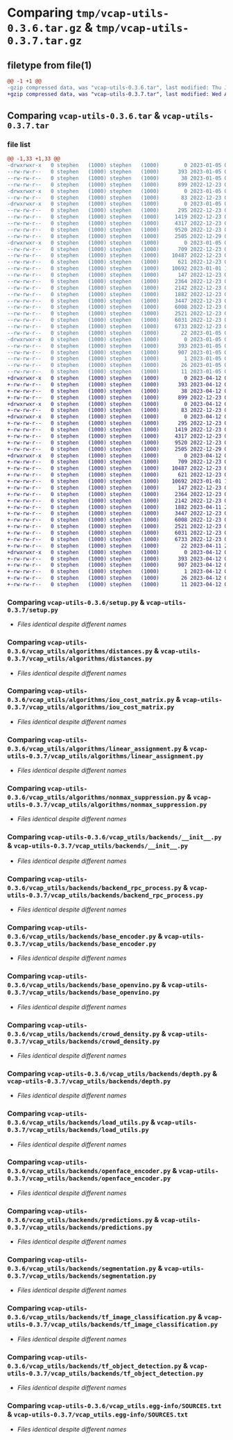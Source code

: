 # Comparing `tmp/vcap-utils-0.3.6.tar.gz` & `tmp/vcap-utils-0.3.7.tar.gz`

## filetype from file(1)

```diff
@@ -1 +1 @@
-gzip compressed data, was "vcap-utils-0.3.6.tar", last modified: Thu Jan  5 06:22:46 2023, max compression
+gzip compressed data, was "vcap-utils-0.3.7.tar", last modified: Wed Apr 12 04:55:04 2023, max compression
```

## Comparing `vcap-utils-0.3.6.tar` & `vcap-utils-0.3.7.tar`

### file list

```diff
@@ -1,33 +1,33 @@
-drwxrwxr-x   0 stephen   (1000) stephen   (1000)        0 2023-01-05 06:22:46.661985 vcap-utils-0.3.6/
--rw-rw-r--   0 stephen   (1000) stephen   (1000)      393 2023-01-05 06:22:46.661985 vcap-utils-0.3.6/PKG-INFO
--rw-rw-r--   0 stephen   (1000) stephen   (1000)       38 2023-01-05 06:22:46.661985 vcap-utils-0.3.6/setup.cfg
--rw-rw-r--   0 stephen   (1000) stephen   (1000)      899 2022-12-23 01:33:25.000000 vcap-utils-0.3.6/setup.py
-drwxrwxr-x   0 stephen   (1000) stephen   (1000)        0 2023-01-05 06:22:46.529985 vcap-utils-0.3.6/vcap_utils/
--rw-rw-r--   0 stephen   (1000) stephen   (1000)       83 2022-12-23 01:33:25.000000 vcap-utils-0.3.6/vcap_utils/__init__.py
-drwxrwxr-x   0 stephen   (1000) stephen   (1000)        0 2023-01-05 06:22:46.533985 vcap-utils-0.3.6/vcap_utils/algorithms/
--rw-rw-r--   0 stephen   (1000) stephen   (1000)      295 2022-12-23 01:33:25.000000 vcap-utils-0.3.6/vcap_utils/algorithms/__init__.py
--rw-rw-r--   0 stephen   (1000) stephen   (1000)     1419 2022-12-23 01:33:25.000000 vcap-utils-0.3.6/vcap_utils/algorithms/distances.py
--rw-rw-r--   0 stephen   (1000) stephen   (1000)     4317 2022-12-23 01:33:25.000000 vcap-utils-0.3.6/vcap_utils/algorithms/iou_cost_matrix.py
--rw-rw-r--   0 stephen   (1000) stephen   (1000)     9520 2022-12-23 01:33:25.000000 vcap-utils-0.3.6/vcap_utils/algorithms/linear_assignment.py
--rw-rw-r--   0 stephen   (1000) stephen   (1000)     2505 2022-12-29 03:38:51.000000 vcap-utils-0.3.6/vcap_utils/algorithms/nonmax_suppression.py
-drwxrwxr-x   0 stephen   (1000) stephen   (1000)        0 2023-01-05 06:22:46.657985 vcap-utils-0.3.6/vcap_utils/backends/
--rw-rw-r--   0 stephen   (1000) stephen   (1000)      709 2022-12-23 01:33:25.000000 vcap-utils-0.3.6/vcap_utils/backends/__init__.py
--rw-rw-r--   0 stephen   (1000) stephen   (1000)    10487 2022-12-23 01:33:25.000000 vcap-utils-0.3.6/vcap_utils/backends/backend_rpc_process.py
--rw-rw-r--   0 stephen   (1000) stephen   (1000)      621 2022-12-23 01:33:25.000000 vcap-utils-0.3.6/vcap_utils/backends/base_encoder.py
--rw-rw-r--   0 stephen   (1000) stephen   (1000)    10692 2023-01-01 18:54:50.000000 vcap-utils-0.3.6/vcap_utils/backends/base_openvino.py
--rw-rw-r--   0 stephen   (1000) stephen   (1000)      147 2022-12-23 01:33:25.000000 vcap-utils-0.3.6/vcap_utils/backends/base_tensorflow.py
--rw-rw-r--   0 stephen   (1000) stephen   (1000)     2364 2022-12-23 01:33:25.000000 vcap-utils-0.3.6/vcap_utils/backends/crowd_density.py
--rw-rw-r--   0 stephen   (1000) stephen   (1000)     2142 2022-12-23 01:33:25.000000 vcap-utils-0.3.6/vcap_utils/backends/depth.py
--rw-rw-r--   0 stephen   (1000) stephen   (1000)     1882 2022-12-23 01:33:25.000000 vcap-utils-0.3.6/vcap_utils/backends/load_utils.py
--rw-rw-r--   0 stephen   (1000) stephen   (1000)     3447 2022-12-23 01:33:25.000000 vcap-utils-0.3.6/vcap_utils/backends/openface_encoder.py
--rw-rw-r--   0 stephen   (1000) stephen   (1000)     6008 2022-12-23 01:33:25.000000 vcap-utils-0.3.6/vcap_utils/backends/predictions.py
--rw-rw-r--   0 stephen   (1000) stephen   (1000)     2521 2022-12-23 01:33:25.000000 vcap-utils-0.3.6/vcap_utils/backends/segmentation.py
--rw-rw-r--   0 stephen   (1000) stephen   (1000)     6031 2022-12-23 01:33:25.000000 vcap-utils-0.3.6/vcap_utils/backends/tf_image_classification.py
--rw-rw-r--   0 stephen   (1000) stephen   (1000)     6733 2022-12-23 01:33:25.000000 vcap-utils-0.3.6/vcap_utils/backends/tf_object_detection.py
--rw-rw-r--   0 stephen   (1000) stephen   (1000)       22 2023-01-05 06:19:24.000000 vcap-utils-0.3.6/vcap_utils/version.py
-drwxrwxr-x   0 stephen   (1000) stephen   (1000)        0 2023-01-05 06:22:46.529985 vcap-utils-0.3.6/vcap_utils.egg-info/
--rw-rw-r--   0 stephen   (1000) stephen   (1000)      393 2023-01-05 06:22:46.000000 vcap-utils-0.3.6/vcap_utils.egg-info/PKG-INFO
--rw-rw-r--   0 stephen   (1000) stephen   (1000)      907 2023-01-05 06:22:46.000000 vcap-utils-0.3.6/vcap_utils.egg-info/SOURCES.txt
--rw-rw-r--   0 stephen   (1000) stephen   (1000)        1 2023-01-05 06:22:46.000000 vcap-utils-0.3.6/vcap_utils.egg-info/dependency_links.txt
--rw-rw-r--   0 stephen   (1000) stephen   (1000)       26 2023-01-05 06:22:46.000000 vcap-utils-0.3.6/vcap_utils.egg-info/requires.txt
--rw-rw-r--   0 stephen   (1000) stephen   (1000)       11 2023-01-05 06:22:46.000000 vcap-utils-0.3.6/vcap_utils.egg-info/top_level.txt
+drwxrwxr-x   0 stephen   (1000) stephen   (1000)        0 2023-04-12 04:55:04.944433 vcap-utils-0.3.7/
+-rw-rw-r--   0 stephen   (1000) stephen   (1000)      393 2023-04-12 04:55:04.944433 vcap-utils-0.3.7/PKG-INFO
+-rw-rw-r--   0 stephen   (1000) stephen   (1000)       38 2023-04-12 04:55:04.944433 vcap-utils-0.3.7/setup.cfg
+-rw-rw-r--   0 stephen   (1000) stephen   (1000)      899 2022-12-23 01:33:25.000000 vcap-utils-0.3.7/setup.py
+drwxrwxr-x   0 stephen   (1000) stephen   (1000)        0 2023-04-12 04:55:04.820432 vcap-utils-0.3.7/vcap_utils/
+-rw-rw-r--   0 stephen   (1000) stephen   (1000)       83 2022-12-23 01:33:25.000000 vcap-utils-0.3.7/vcap_utils/__init__.py
+drwxrwxr-x   0 stephen   (1000) stephen   (1000)        0 2023-04-12 04:55:04.820432 vcap-utils-0.3.7/vcap_utils/algorithms/
+-rw-rw-r--   0 stephen   (1000) stephen   (1000)      295 2022-12-23 01:33:25.000000 vcap-utils-0.3.7/vcap_utils/algorithms/__init__.py
+-rw-rw-r--   0 stephen   (1000) stephen   (1000)     1419 2022-12-23 01:33:25.000000 vcap-utils-0.3.7/vcap_utils/algorithms/distances.py
+-rw-rw-r--   0 stephen   (1000) stephen   (1000)     4317 2022-12-23 01:33:25.000000 vcap-utils-0.3.7/vcap_utils/algorithms/iou_cost_matrix.py
+-rw-rw-r--   0 stephen   (1000) stephen   (1000)     9520 2022-12-23 01:33:25.000000 vcap-utils-0.3.7/vcap_utils/algorithms/linear_assignment.py
+-rw-rw-r--   0 stephen   (1000) stephen   (1000)     2505 2022-12-29 03:38:51.000000 vcap-utils-0.3.7/vcap_utils/algorithms/nonmax_suppression.py
+drwxrwxr-x   0 stephen   (1000) stephen   (1000)        0 2023-04-12 04:55:04.940433 vcap-utils-0.3.7/vcap_utils/backends/
+-rw-rw-r--   0 stephen   (1000) stephen   (1000)      709 2022-12-23 01:33:25.000000 vcap-utils-0.3.7/vcap_utils/backends/__init__.py
+-rw-rw-r--   0 stephen   (1000) stephen   (1000)    10487 2022-12-23 01:33:25.000000 vcap-utils-0.3.7/vcap_utils/backends/backend_rpc_process.py
+-rw-rw-r--   0 stephen   (1000) stephen   (1000)      621 2022-12-23 01:33:25.000000 vcap-utils-0.3.7/vcap_utils/backends/base_encoder.py
+-rw-rw-r--   0 stephen   (1000) stephen   (1000)    10692 2023-01-01 18:54:50.000000 vcap-utils-0.3.7/vcap_utils/backends/base_openvino.py
+-rw-rw-r--   0 stephen   (1000) stephen   (1000)      147 2022-12-23 01:33:25.000000 vcap-utils-0.3.7/vcap_utils/backends/base_tensorflow.py
+-rw-rw-r--   0 stephen   (1000) stephen   (1000)     2364 2022-12-23 01:33:25.000000 vcap-utils-0.3.7/vcap_utils/backends/crowd_density.py
+-rw-rw-r--   0 stephen   (1000) stephen   (1000)     2142 2022-12-23 01:33:25.000000 vcap-utils-0.3.7/vcap_utils/backends/depth.py
+-rw-rw-r--   0 stephen   (1000) stephen   (1000)     1882 2023-04-11 20:55:43.000000 vcap-utils-0.3.7/vcap_utils/backends/load_utils.py
+-rw-rw-r--   0 stephen   (1000) stephen   (1000)     3447 2022-12-23 01:33:25.000000 vcap-utils-0.3.7/vcap_utils/backends/openface_encoder.py
+-rw-rw-r--   0 stephen   (1000) stephen   (1000)     6008 2022-12-23 01:33:25.000000 vcap-utils-0.3.7/vcap_utils/backends/predictions.py
+-rw-rw-r--   0 stephen   (1000) stephen   (1000)     2521 2022-12-23 01:33:25.000000 vcap-utils-0.3.7/vcap_utils/backends/segmentation.py
+-rw-rw-r--   0 stephen   (1000) stephen   (1000)     6031 2022-12-23 01:33:25.000000 vcap-utils-0.3.7/vcap_utils/backends/tf_image_classification.py
+-rw-rw-r--   0 stephen   (1000) stephen   (1000)     6733 2022-12-23 01:33:25.000000 vcap-utils-0.3.7/vcap_utils/backends/tf_object_detection.py
+-rw-rw-r--   0 stephen   (1000) stephen   (1000)       22 2023-04-11 23:51:04.000000 vcap-utils-0.3.7/vcap_utils/version.py
+drwxrwxr-x   0 stephen   (1000) stephen   (1000)        0 2023-04-12 04:55:04.820432 vcap-utils-0.3.7/vcap_utils.egg-info/
+-rw-rw-r--   0 stephen   (1000) stephen   (1000)      393 2023-04-12 04:55:04.000000 vcap-utils-0.3.7/vcap_utils.egg-info/PKG-INFO
+-rw-rw-r--   0 stephen   (1000) stephen   (1000)      907 2023-04-12 04:55:04.000000 vcap-utils-0.3.7/vcap_utils.egg-info/SOURCES.txt
+-rw-rw-r--   0 stephen   (1000) stephen   (1000)        1 2023-04-12 04:55:04.000000 vcap-utils-0.3.7/vcap_utils.egg-info/dependency_links.txt
+-rw-rw-r--   0 stephen   (1000) stephen   (1000)       26 2023-04-12 04:55:04.000000 vcap-utils-0.3.7/vcap_utils.egg-info/requires.txt
+-rw-rw-r--   0 stephen   (1000) stephen   (1000)       11 2023-04-12 04:55:04.000000 vcap-utils-0.3.7/vcap_utils.egg-info/top_level.txt
```

### Comparing `vcap-utils-0.3.6/setup.py` & `vcap-utils-0.3.7/setup.py`

 * *Files identical despite different names*

### Comparing `vcap-utils-0.3.6/vcap_utils/algorithms/distances.py` & `vcap-utils-0.3.7/vcap_utils/algorithms/distances.py`

 * *Files identical despite different names*

### Comparing `vcap-utils-0.3.6/vcap_utils/algorithms/iou_cost_matrix.py` & `vcap-utils-0.3.7/vcap_utils/algorithms/iou_cost_matrix.py`

 * *Files identical despite different names*

### Comparing `vcap-utils-0.3.6/vcap_utils/algorithms/linear_assignment.py` & `vcap-utils-0.3.7/vcap_utils/algorithms/linear_assignment.py`

 * *Files identical despite different names*

### Comparing `vcap-utils-0.3.6/vcap_utils/algorithms/nonmax_suppression.py` & `vcap-utils-0.3.7/vcap_utils/algorithms/nonmax_suppression.py`

 * *Files identical despite different names*

### Comparing `vcap-utils-0.3.6/vcap_utils/backends/__init__.py` & `vcap-utils-0.3.7/vcap_utils/backends/__init__.py`

 * *Files identical despite different names*

### Comparing `vcap-utils-0.3.6/vcap_utils/backends/backend_rpc_process.py` & `vcap-utils-0.3.7/vcap_utils/backends/backend_rpc_process.py`

 * *Files identical despite different names*

### Comparing `vcap-utils-0.3.6/vcap_utils/backends/base_encoder.py` & `vcap-utils-0.3.7/vcap_utils/backends/base_encoder.py`

 * *Files identical despite different names*

### Comparing `vcap-utils-0.3.6/vcap_utils/backends/base_openvino.py` & `vcap-utils-0.3.7/vcap_utils/backends/base_openvino.py`

 * *Files identical despite different names*

### Comparing `vcap-utils-0.3.6/vcap_utils/backends/crowd_density.py` & `vcap-utils-0.3.7/vcap_utils/backends/crowd_density.py`

 * *Files identical despite different names*

### Comparing `vcap-utils-0.3.6/vcap_utils/backends/depth.py` & `vcap-utils-0.3.7/vcap_utils/backends/depth.py`

 * *Files identical despite different names*

### Comparing `vcap-utils-0.3.6/vcap_utils/backends/load_utils.py` & `vcap-utils-0.3.7/vcap_utils/backends/load_utils.py`

 * *Files identical despite different names*

### Comparing `vcap-utils-0.3.6/vcap_utils/backends/openface_encoder.py` & `vcap-utils-0.3.7/vcap_utils/backends/openface_encoder.py`

 * *Files identical despite different names*

### Comparing `vcap-utils-0.3.6/vcap_utils/backends/predictions.py` & `vcap-utils-0.3.7/vcap_utils/backends/predictions.py`

 * *Files identical despite different names*

### Comparing `vcap-utils-0.3.6/vcap_utils/backends/segmentation.py` & `vcap-utils-0.3.7/vcap_utils/backends/segmentation.py`

 * *Files identical despite different names*

### Comparing `vcap-utils-0.3.6/vcap_utils/backends/tf_image_classification.py` & `vcap-utils-0.3.7/vcap_utils/backends/tf_image_classification.py`

 * *Files identical despite different names*

### Comparing `vcap-utils-0.3.6/vcap_utils/backends/tf_object_detection.py` & `vcap-utils-0.3.7/vcap_utils/backends/tf_object_detection.py`

 * *Files identical despite different names*

### Comparing `vcap-utils-0.3.6/vcap_utils.egg-info/SOURCES.txt` & `vcap-utils-0.3.7/vcap_utils.egg-info/SOURCES.txt`

 * *Files identical despite different names*

